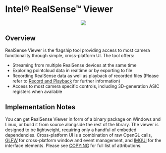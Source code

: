# Intel® RealSense™ Viewer

<p align="center"><img src="res/realsense-viewer-backup.gif" /></p>

## Overview

RealSense Viewer is the flagship tool providing access to most camera functionality through simple, cross-platform UI. 
The tool offers:
* Streaming from multiple RealSense devices at the same time
* Exploring pointcloud data in realtime or by exporting to file
* Recording RealSense data as well as playback of recorded files (Please refer to [Record and Playback](https://github.com/IntelRealSense/librealsense/tree/development/src/media) for further information)
* Access to most camera specific controls, including 3D-generation ASIC registers when available

## Implementation Notes

You can get RealSense Viewer in form of a binary package on Windows and Linux, or build it from source alongside the rest of the library. The viewer is designed to be lightweight, requiring only a handful of embeded dependencies. Cross-platform UI is a combination of raw OpenGL calls, [GLFW](http://www.glfw.org/) for cross-platform window and event management, and [IMGUI](https://github.com/ocornut/imgui) for the interface elements. Please see [COPYING](../../COPYING) for full list of attributions. 
